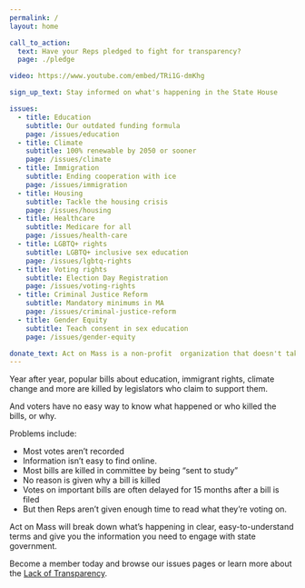 ```yaml
---
permalink: /
layout: home

call_to_action:
  text: Have your Reps pledged to fight for transparency?
  page: ./pledge

video: https://www.youtube.com/embed/TRi1G-dmKhg

sign_up_text: Stay informed on what's happening in the State House

issues:
  - title: Education
    subtitle: Our outdated funding formula
    page: /issues/education
  - title: Climate
    subtitle: 100% renewable by 2050 or sooner
    page: /issues/climate
  - title: Immigration
    subtitle: Ending cooperation with ice
    page: /issues/immigration
  - title: Housing
    subtitle: Tackle the housing crisis
    page: /issues/housing
  - title: Healthcare
    subtitle: Medicare for all
    page: /issues/health-care
  - title: LGBTQ+ rights
    subtitle: LGBTQ+ inclusive sex education
    page: /issues/lgbtq-rights
  - title: Voting rights
    subtitle: Election Day Registration
    page: /issues/voting-rights
  - title: Criminal Justice Reform
    subtitle: Mandatory minimums in MA
    page: /issues/criminal-justice-reform
  - title: Gender Equity
    subtitle: Teach consent in sex education
    page: /issues/gender-equity

donate_text: Act on Mass is a non-profit  organization that doesn't take money from corporations.  Please support our mission.
---
```


Year after year, popular bills about education, immigrant rights, climate change and more are killed by legislators who claim to support them.

And voters have no easy way to know what happened or who killed the bills, or why.

Problems include:

- Most votes aren’t recorded
- Information isn’t easy to find online.
- Most bills are killed in committee by being “sent to study”
- No reason is given why a bill is killed
- Votes on important bills are often delayed for 15 months after a bill is filed
- But then Reps aren’t given enough time to read what they’re voting on.

Act on Mass will break down what’s happening in clear, easy-to-understand terms and give you the information you need to engage with state government.

Become a member today and browse our issues pages or learn more about the [Lack of Transparency](/transparency).
